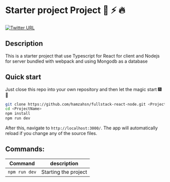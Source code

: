 # Starter project Project :rocket: :zap: :fire:

[![Twitter URL](https://img.shields.io/twitter/url/https/twitter.com/hamzahsn.svg?style=for-the-badge&label=Follow%20%40Hamzahsn&color=aqua)](https://twitter.com/hamza_hsn)

## Description

This is a starter project that use Typescript for React for client and Nodejs for server bundled with webpack and using Mongodb as a database

## Quick start

Just close this repo into your own repository and then let the magic start :fireworks: :tada:

```bash
git clone https://github.com/hamzahsn/fullstack-react-node.git <ProjectName>
cd <ProjectName>
npm install
npm run dev
```

After this, navigate to `http://localhost:3000/`. The app will automatically reload if you change any of the source files.

## Commands:

| Command       |     description      |
| ------------- | :------------------: |
| `npm run dev` | Starting the project |
